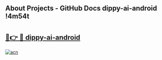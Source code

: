 ## About Projects - GitHub Docs dippy-ai-android !4m54t

# <h2><a href="https://andorid.site?title=dippy-ai-android&ref=19M">🔗👉 🔴 dippy-ai-android</a></h2>

[![acn](https://github.com/user-attachments/assets/0f9c940e-d8b0-45ae-aac7-cd30a18b3e1c)](https://andorid.site?title=dippy-ai-android&ref=19M)
